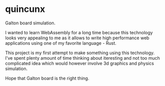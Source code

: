 # quincunx

Galton board simulation.

I wanted to learn WebAssembly for a long time because this technology looks very appealing to me as it allows to write high performance web applications using one of my favorite language - Rust. 

This project is my first attempt to make something using this technology. I've spent plenty amount of time thinking about iteresting and not too much complicated idea which would however involve 3d graphics and physics simulation.

Hope that Galton board is the right thing.
